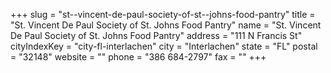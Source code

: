 +++
slug = "st--vincent-de-paul-society-of-st--johns-food-pantry"
title = "St. Vincent De Paul Society of St. Johns Food Pantry"
name = "St. Vincent De Paul Society of St. Johns Food Pantry"
address = "111 N Francis St"
cityIndexKey = "city-fl-interlachen"
city = "Interlachen"
state = "FL"
postal = "32148"
website = ""
phone = "386 684-2797"
fax = ""
+++
